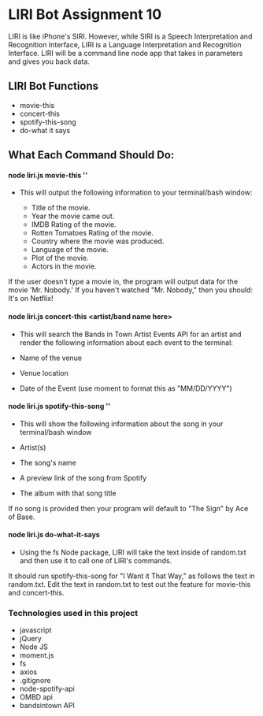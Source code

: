 # LIRI Bot Assignment 10

LIRI is like iPhone's SIRI. However, while SIRI is a Speech Interpretation and Recognition Interface, LIRI is a Language Interpretation and Recognition Interface. LIRI will be a command line node app that takes in parameters and gives you back data.


## LIRI Bot Functions

- movie-this
- concert-this
- spotify-this-song
- do-what it says

## What Each Command Should Do:

#### node liri.js movie-this '<movie name here>'
* This will output the following information to your terminal/bash window:

   * Title of the movie.
   * Year the movie came out.
   * IMDB Rating of the movie.
   * Rotten Tomatoes Rating of the movie.
   * Country where the movie was produced.
   * Language of the movie.
   * Plot of the movie.
   * Actors in the movie.


If the user doesn't type a movie in, the program will output data for the movie 'Mr. Nobody.'
If you haven't watched "Mr. Nobody," then you should: It's on Netflix!

#### node liri.js concert-this <artist/band name here>
* This will search the Bands in Town Artist Events API for an artist and render the following information about each event to the terminal:


* Name of the venue
* Venue location
* Date of the Event (use moment to format this as "MM/DD/YYYY")

#### node liri.js spotify-this-song '<song name here>'

* This will show the following information about the song in your terminal/bash window


* Artist(s)
* The song's name
* A preview link of the song from Spotify
* The album with that song title

If no song is provided then your program will default to "The Sign" by Ace of Base.


#### node liri.js do-what-it-says

* Using the fs Node package, LIRI will take the text inside of random.txt and then use it to call one of LIRI's commands.


It should run spotify-this-song for "I Want it That Way," as follows the text in random.txt.
Edit the text in random.txt to test out the feature for movie-this and concert-this.

### Technologies used in this project

- javascript
- jQuery
- Node JS
- moment.js
- fs
- axios
- .gitignore
- node-spotify-api
- OMBD api
- bandsintown API
